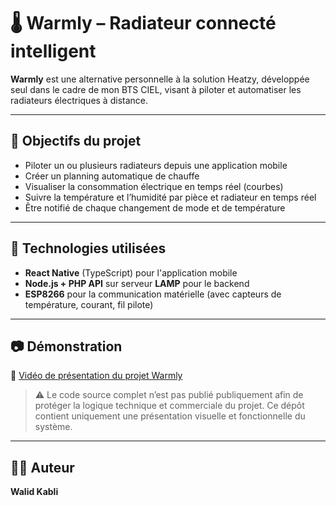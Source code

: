 # 🌡️ Warmly – Radiateur connecté intelligent

**Warmly** est une alternative personnelle à la solution Heatzy, développée seul dans le cadre de mon BTS CIEL, visant à piloter et automatiser les radiateurs électriques à distance.

---

## 🎯 Objectifs du projet

- Piloter un ou plusieurs radiateurs depuis une application mobile
- Créer un planning automatique de chauffe
- Visualiser la consommation électrique en temps réel (courbes)
- Suivre la température et l’humidité par pièce et radiateur en temps réel
- Être notifié de chaque changement de mode et de température

---

## 🔧 Technologies utilisées

- **React Native** (TypeScript) pour l'application mobile
- **Node.js + PHP API** sur serveur **LAMP** pour le backend
- **ESP8266** pour la communication matérielle (avec capteurs de température, courant, fil pilote)

---

## 📷 Démonstration

🎥 [Vidéo de présentation du projet Warmly](https://youtube.com/TON-LIEN-ICI)

> ⚠️ Le code source complet n’est pas publié publiquement afin de protéger la logique technique et commerciale du projet. Ce dépôt contient uniquement une présentation visuelle et fonctionnelle du système.

---

## 🙋‍♂️ Auteur

**Walid Kabli**  
